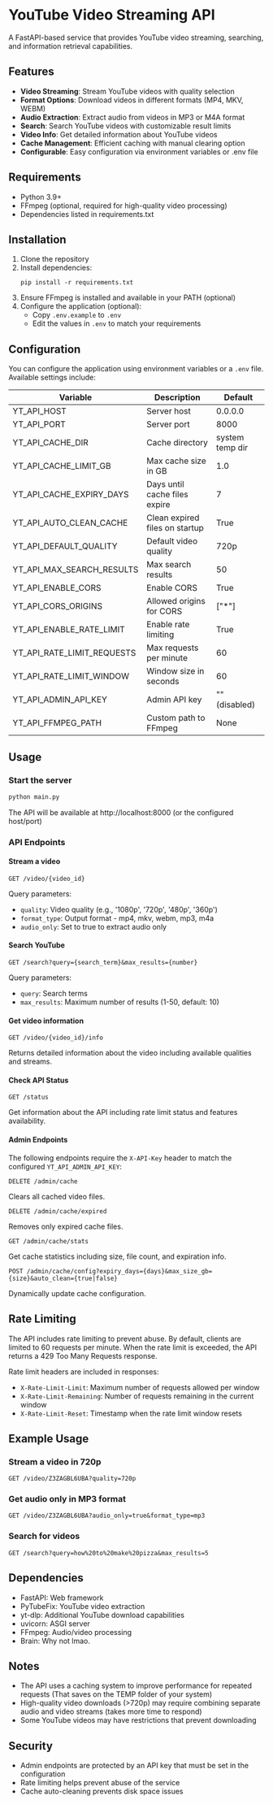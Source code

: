 # YouTube Video Streaming API

A FastAPI-based service that provides YouTube video streaming, searching, and information retrieval capabilities.

## Features

- **Video Streaming**: Stream YouTube videos with quality selection
- **Format Options**: Download videos in different formats (MP4, MKV, WEBM)
- **Audio Extraction**: Extract audio from videos in MP3 or M4A format
- **Search**: Search YouTube videos with customizable result limits
- **Video Info**: Get detailed information about YouTube videos
- **Cache Management**: Efficient caching with manual clearing option
- **Configurable**: Easy configuration via environment variables or .env file

## Requirements

- Python 3.9+
- FFmpeg (optional, required for high-quality video processing)
- Dependencies listed in requirements.txt

## Installation

1. Clone the repository
2. Install dependencies:
   ```
   pip install -r requirements.txt
   ```
3. Ensure FFmpeg is installed and available in your PATH (optional)
4. Configure the application (optional):
   - Copy `.env.example` to `.env`
   - Edit the values in `.env` to match your requirements

## Configuration

You can configure the application using environment variables or a `.env` file. Available settings include:

| Variable | Description | Default |
|----------|-------------|---------|
| YT_API_HOST | Server host | 0.0.0.0 |
| YT_API_PORT | Server port | 8000 |
| YT_API_CACHE_DIR | Cache directory | system temp dir |
| YT_API_CACHE_LIMIT_GB | Max cache size in GB | 1.0 |
| YT_API_CACHE_EXPIRY_DAYS | Days until cache files expire | 7 |
| YT_API_AUTO_CLEAN_CACHE | Clean expired files on startup | True |
| YT_API_DEFAULT_QUALITY | Default video quality | 720p |
| YT_API_MAX_SEARCH_RESULTS | Max search results | 50 |
| YT_API_ENABLE_CORS | Enable CORS | True |
| YT_API_CORS_ORIGINS | Allowed origins for CORS | ["*"] |
| YT_API_ENABLE_RATE_LIMIT | Enable rate limiting | True |
| YT_API_RATE_LIMIT_REQUESTS | Max requests per minute | 60 |
| YT_API_RATE_LIMIT_WINDOW | Window size in seconds | 60 |
| YT_API_ADMIN_API_KEY | Admin API key | "" (disabled) |
| YT_API_FFMPEG_PATH | Custom path to FFmpeg | None |

## Usage

### Start the server

```bash
python main.py
```

The API will be available at http://localhost:8000 (or the configured host/port)

### API Endpoints

#### Stream a video

```
GET /video/{video_id}
```

Query parameters:
- `quality`: Video quality (e.g., '1080p', '720p', '480p', '360p')
- `format_type`: Output format - mp4, mkv, webm, mp3, m4a
- `audio_only`: Set to true to extract audio only

#### Search YouTube

```
GET /search?query={search_term}&max_results={number}
```

Query parameters:
- `query`: Search terms
- `max_results`: Maximum number of results (1-50, default: 10)

#### Get video information

```
GET /video/{video_id}/info
```

Returns detailed information about the video including available qualities and streams.

#### Check API Status

```
GET /status
```

Get information about the API including rate limit status and features availability.

#### Admin Endpoints

The following endpoints require the `X-API-Key` header to match the configured `YT_API_ADMIN_API_KEY`:

```
DELETE /admin/cache
```

Clears all cached video files.

```
DELETE /admin/cache/expired
```

Removes only expired cache files.

```
GET /admin/cache/stats
```

Get cache statistics including size, file count, and expiration info.

```
POST /admin/cache/config?expiry_days={days}&max_size_gb={size}&auto_clean={true|false}
```

Dynamically update cache configuration.

## Rate Limiting

The API includes rate limiting to prevent abuse. By default, clients are limited to 60 requests per minute. 
When the rate limit is exceeded, the API returns a 429 Too Many Requests response.

Rate limit headers are included in responses:
- `X-Rate-Limit-Limit`: Maximum number of requests allowed per window
- `X-Rate-Limit-Remaining`: Number of requests remaining in the current window
- `X-Rate-Limit-Reset`: Timestamp when the rate limit window resets

## Example Usage

### Stream a video in 720p
```
GET /video/Z3ZAGBL6UBA?quality=720p
```

### Get audio only in MP3 format
```
GET /video/Z3ZAGBL6UBA?audio_only=true&format_type=mp3
```

### Search for videos
```
GET /search?query=how%20to%20make%20pizza&max_results=5
```

## Dependencies

- FastAPI: Web framework
- PyTubeFix: YouTube video extraction
- yt-dlp: Additional YouTube download capabilities
- uvicorn: ASGI server
- FFmpeg: Audio/video processing
- Brain: Why not lmao.

## Notes

- The API uses a caching system to improve performance for repeated requests (That saves on the TEMP folder of your system)
- High-quality video downloads (>720p) may require combining separate audio and video streams (takes more time to respond)
- Some YouTube videos may have restrictions that prevent downloading

## Security

- Admin endpoints are protected by an API key that must be set in the configuration
- Rate limiting helps prevent abuse of the service
- Cache auto-cleaning prevents disk space issues
